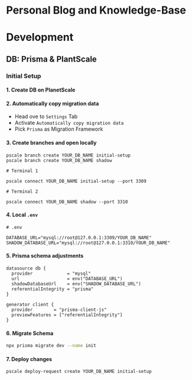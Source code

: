 # Personal Blog and Knowledge-Base

# Development

## DB: Prisma & PlantScale

### Initial Setup

#### 1. Create DB on PlanetScale

#### 2. Automatically copy migration data

- Head ove to `Settings` Tab
- Activate `Automatically copy migration data`
- Pick `Prisma` as Migration Framework

#### 3. Create branches and open locally

```
pscale branch create YOUR_DB_NAME initial-setup
pscale branch create YOUR_DB_NAME shadow
```

```shell
# Terminal 1

pscale connect YOUR_DB_NAME initial-setup --port 3309
```

```shell
# Terminal 2

pscale connect YOUR_DB_NAME shadow --port 3310
```

#### 4. Local `.env`

```
# .env

DATABASE_URL="mysql://root@127.0.0.1:3309/YOUR_DB_NAME"
SHADOW_DATABASE_URL="mysql://root@127.0.0.1:3310/YOUR_DB_NAME"
```

#### 5. Prisma schema adjustments

```
datasource db {
  provider             = "mysql"
  url                  = env("DATABASE_URL")
  shadowDatabaseUrl    = env("SHADOW_DATABASE_URL")
  referentialIntegrity = "prisma"
}

generator client {
  provider        = "prisma-client-js"
  previewFeatures = ["referentialIntegrity"]
}
```

#### 6. Migrate Schema

```bash
npx prisma migrate dev --name init
```

#### 7. Deploy changes

```
pscale deploy-request create YOUR_DB_NAME initial-setup
```
